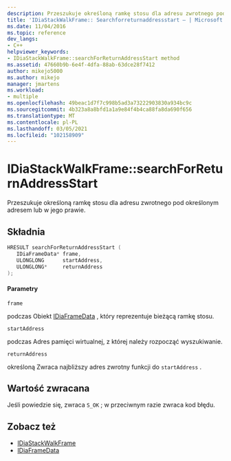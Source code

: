 ```yaml
---
description: Przeszukuje określoną ramkę stosu dla adresu zwrotnego pod określonym adresem lub w jego prawie.
title: 'IDiaStackWalkFrame:: Searchforreturnaddressstart — | Microsoft Docs'
ms.date: 11/04/2016
ms.topic: reference
dev_langs:
- C++
helpviewer_keywords:
- IDiaStackWalkFrame::searchForReturnAddressStart method
ms.assetid: 47660b9b-6e4f-4dfa-88ab-63dce28f7412
author: mikejo5000
ms.author: mikejo
manager: jmartens
ms.workload:
- multiple
ms.openlocfilehash: 49beac1d7f7c998b5ad3a73222903830a934bc9c
ms.sourcegitcommit: 4b323a8a8bfd1a1a9e84f4b4ca88fa8da690f656
ms.translationtype: MT
ms.contentlocale: pl-PL
ms.lasthandoff: 03/05/2021
ms.locfileid: "102158909"
---
```

# <a name="idiastackwalkframesearchforreturnaddressstart"></a>IDiaStackWalkFrame::searchForReturnAddressStart
Przeszukuje określoną ramkę stosu dla adresu zwrotnego pod określonym adresem lub w jego prawie.

## <a name="syntax"></a>Składnia

```C++
HRESULT searchForReturnAddressStart ( 
   IDiaFrameData* frame,
   ULONGLONG      startAddress,
   ULONGLONG*     returnAddress
);
```

#### <a name="parameters"></a>Parametry
 `frame`

podczas Obiekt [IDiaFrameData](../../debugger/debug-interface-access/idiaframedata.md) , który reprezentuje bieżącą ramkę stosu.

 `startAddress`

podczas Adres pamięci wirtualnej, z której należy rozpocząć wyszukiwanie.

 `returnAddress`

określoną Zwraca najbliższy adres zwrotny funkcji do `startAddress` .

## <a name="return-value"></a>Wartość zwracana
 Jeśli powiedzie się, zwraca `S_OK` ; w przeciwnym razie zwraca kod błędu.

## <a name="see-also"></a>Zobacz też
- [IDiaStackWalkFrame](../../debugger/debug-interface-access/idiastackwalkframe.md)
- [IDiaFrameData](../../debugger/debug-interface-access/idiaframedata.md)
